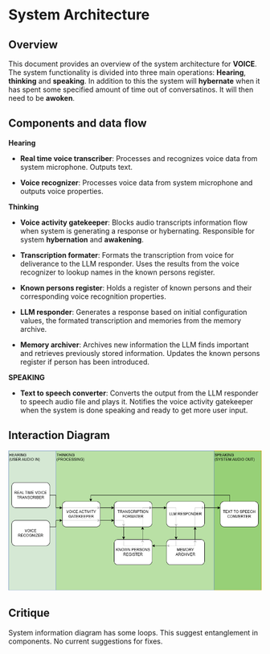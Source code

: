 # System Architecture

## Overview

This document provides an overview of the system architecture for **VOICE**. The system functionality is divided into three main operations: **Hearing**, **thinking** and **speaking**. In addition to this the system will **hybernate** when it has spent some specified amount of time out of conversatinos. It will then need to be **awoken**.

## Components and data flow

**Hearing**
- **Real time voice transcriber**: Processes and recognizes voice data from system microphone. Outputs text.

- **Voice recognizer**: Processes voice data from system microphone and outputs voice properties.

**Thinking**
- **Voice activity gatekeeper**: Blocks audio transcripts information flow when system is generating a response or hybernating. Responsible for system **hybernation** and **awakening**.

- **Transcription formater**: Formats the transcription from voice for deliverance to the LLM responder. Uses the results from the voice recognizer to lookup names in the known persons register.

- **Known persons register**: Holds a register of known persons and their corresponding voice recognition properties.

- **LLM responder**: Generates a response based on initial configuration values, the formated transcription and memories from the memory archive.

- **Memory archiver**: Archives new information the LLM finds important and retrieves previously stored information. Updates the known persons register if person has been introduced.

**SPEAKING**
- **Text to speech converter**: Converts the output from the LLM responder to speech audio file and plays it. Notifies the voice activity gatekeeper when the system is done speaking and ready to get more user input.

## Interaction Diagram

![System Architecture Diagram](./images/architecture_diagram.png)

## Critique

System information diagram has some loops. This suggest entanglement in components. No current suggestions for fixes.